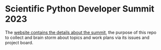 
# Scientific Python Developer Summit 2023

The [website contains the details about the summit](https://scientific-python.org/summits/developer/2023/), 
the purpose of this repo to collect and brain storm about topics and work plans via its issues and project board.
